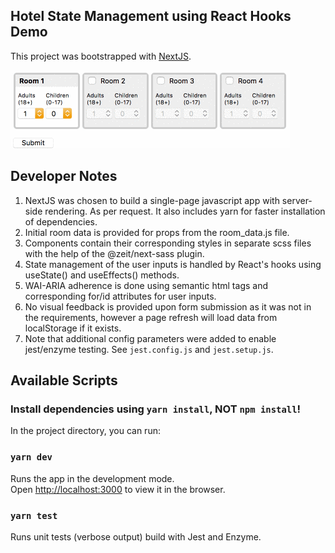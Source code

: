 ## Hotel State Management using React Hooks Demo
This project was bootstrapped with [NextJS](https://github.com/zeit/next.js/).

![Hotel Room Options](room-states.gif "Hotel Room Options")

## Developer Notes
1. NextJS was chosen to build a single-page javascript app with server-side rendering. As per request. It also includes yarn for faster installation of dependencies.
2. Initial room data is provided for props from the room_data.js file.
3. Components contain their corresponding styles in separate scss files with the help of the @zeit/next-sass plugin.
4. State management of the user inputs is handled by React's hooks using useState() and useEffects() methods.
5. WAI-ARIA adherence is done using semantic html tags and corresponding for/id attributes for user inputs.
6. No visual feedback is provided upon form submission as it was not in the requirements, however a page refresh will load data from localStorage if it exists.
7. Note that additional config parameters were added to enable jest/enzyme testing. See `jest.config.js` and `jest.setup.js`.


## Available Scripts
### Install dependencies using `yarn install`, NOT `npm install`!

In the project directory, you can run:

### `yarn dev`

Runs the app in the development mode.<br />
Open [http://localhost:3000](http://localhost:3000) to view it in the browser.

### `yarn test`

Runs unit tests (verbose output) build with Jest and Enzyme.
